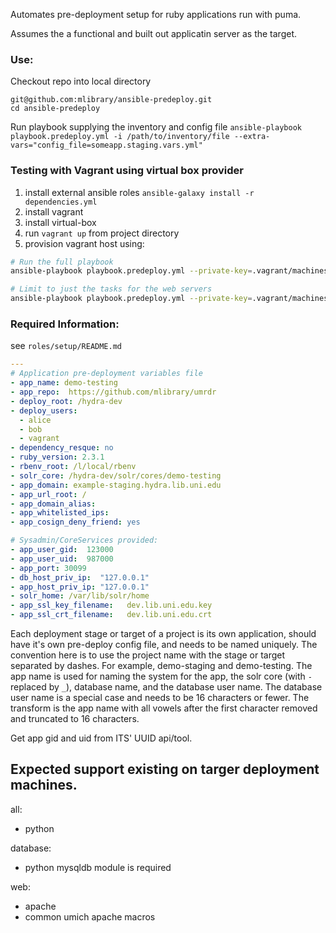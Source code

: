 Automates pre-deployment setup for ruby applications run with puma.

Assumes the a functional and built out applicatin server as the target.

### Use:
Checkout repo into local directory
```
git@github.com:mlibrary/ansible-predeploy.git
cd ansible-predeploy
```
Run playbook supplying the inventory and config file
`ansible-playbook playbook.predeploy.yml -i /path/to/inventory/file --extra-vars="config_file=someapp.staging.vars.yml"`

### Testing with Vagrant using virtual box provider
1. install external ansible roles `ansible-galaxy install -r dependencies.yml`
1. install vagrant
2. install virtual-box
3. run `vagrant up` from project directory
5. provision vagrant host using:

```bash
# Run the full playbook
ansible-playbook playbook.predeploy.yml --private-key=.vagrant/machines/default/virtualbox/private_key -u vagrant -i inventory/vagrant --extra-vars="config_file=./vars/example-vars-staging.yml"

# Limit to just the tasks for the web servers
ansible-playbook playbook.predeploy.yml --private-key=.vagrant/machines/default/virtualbox/private_key -u vagrant -i inventory/vagrant --extra-vars="config_file=./vars/example-vars-staging.yml" -l web

```

### Required Information:
see `roles/setup/README.md`

```yaml
---
# Application pre-deployment variables file
- app_name: demo-testing
- app_repo:  https://github.com/mlibrary/umrdr
- deploy_root: /hydra-dev
- deploy_users:
  - alice
  - bob
  - vagrant
- dependency_resque: no
- ruby_version: 2.3.1
- rbenv_root: /l/local/rbenv
- solr_core: /hydra-dev/solr/cores/demo-testing
- app_domain: example-staging.hydra.lib.uni.edu
- app_url_root: /
- app_domain_alias:
- app_whitelisted_ips:
- app_cosign_deny_friend: yes

# Sysadmin/CoreServices provided:
- app_user_gid:  123000
- app_user_uid:  987000
- app_port: 30099
- db_host_priv_ip:  "127.0.0.1"
- app_host_priv_ip: "127.0.0.1"
- solr_home: /var/lib/solr/home
- app_ssl_key_filename:   dev.lib.uni.edu.key
- app_ssl_crt_filename:   dev.lib.uni.edu.crt
```

Each deployment stage or target of a project is its own application, should have it's own pre-deploy config file, and needs to be named uniquely.  The convention here is to use the project name with the stage or target separated by dashes.  For example, demo-staging and demo-testing.  The app name is used for naming the system for the app, the solr core (with `-` replaced by `_`), database name, and the database user name.  The database user name is a special case and needs to be 16 characters or fewer. The transform is the app name with all vowels after the first character removed and truncated to 16 characters.  


Get app gid and uid from ITS' UUID api/tool.

## Expected support existing on targer deployment machines.
all:
* python

database:
* python mysqldb module is required

web:
* apache
* common umich apache macros


